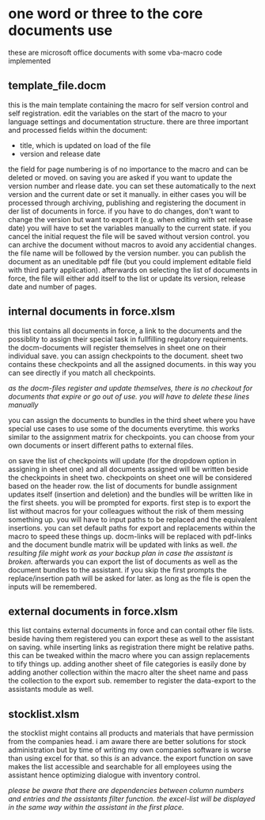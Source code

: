# one word or three to the core documents use

these are microsoft office documents with some vba-macro code implemented

## template_file.docm
this is the main template containing the macro for self version control and self registration. edit the variables on the start of the macro to your language settings and documentation structure.
there are three important and processed fields within the document:
* title, which is updated on load of the file
* version and release date

the field for page numbering is of no importance to the macro and can be deleted or moved. on saving you are asked if you want to update the version number and rlease date. you can set these automatically to the next version and the current date or set it manually. in either cases you will be processed through archiving, publishing and registering the document in der list of documents in force. if you have to do changes, don't want to change the version but want to export it (e.g. when editing with set release date) you will have to set the variables manually to the current state. if you cancel the initial request the file will be saved without version control.
you can archive the document without macros to avoid any accidential changes. the file name will be followed by the version number.
you can publish the document as an uneditable pdf file (but you could implement editable field with third party application).
afterwards on selecting the list of documents in force, the file will either add itself to the list or update its version, release date and number of pages.
 
## internal documents in force.xlsm
this list contains all documents in force, a link to the documents and the possiblity to assign their special task in fullfilling regulatory requirements. the docm-documents will register themselves in sheet one on their individual save. you can assign checkpoints to the document. sheet two contains these checkpoints and all the assigned documents. in this way you can see directly if you match all checkpoints.

*as the docm-files register and update themselves, there is no checkout for documents that expire or go out of use. you will have to delete these lines manually*

you can assign the documents to bundles in the third sheet where you have special use cases to use some of the documents everytime. this works similar to the assignment matrix for checkpoints. you can choose from your own documents or insert different paths to external files.

on save the list of checkpoints will update (for the dropdown option in assigning in sheet one) and all documents assigned will be written beside the checkpoints in sheet two. checkpoints on sheet one will be considered based on the header row. the list of documents for bundle assignment updates itself (insertion and deletion) and the bundles will be written like in the first sheets.
you will be prompted for exports. first step is to export the list without macros for your colleagues without the risk of them messing something up. you will have to input paths to be replaced and the equivalent insertions. you can set default paths for export and replacements within the macro to speed these things up. docm-links will be replaced with pdf-links and the document bundle matrix will be updated with links as well. *the resulting file might work as your backup plan in case the assistant is broken.* 
afterwards you can export the list of documents as well as the document bundles to the assistant. if you skip the first prompts the replace/insertion path will be asked for later. as long as the file is open the inputs will be remembered.

## external documents in force.xlsm
this list contains external documents in force and can contail other file lists. beside having them registered you can export these as well to the assistant on saving. while inserting links as registration there might be relative paths. this can be tweaked within the macro where you can assign replacements to tify things up. adding another sheet of file categories is easily done by adding another collection within the macro alter the sheet name and pass the collection to the export sub. remember to register the data-export to the assistants module as well.

## stocklist.xlsm
the stocklist might contains all products and materials that have permission from the companies head. i am aware there are better solutions for stock administration but by time of writing my own companies software is worse than using excel for that. so this *is* an advance. the export function on save makes the list accessible and searchable for all employees using the assistant hence optimizing dialogue with inventory control.

*please be aware that there are dependencies between column numbers and entries and the assistants filter function. the excel-list will be displayed in the same way within the assistant in the first place.*